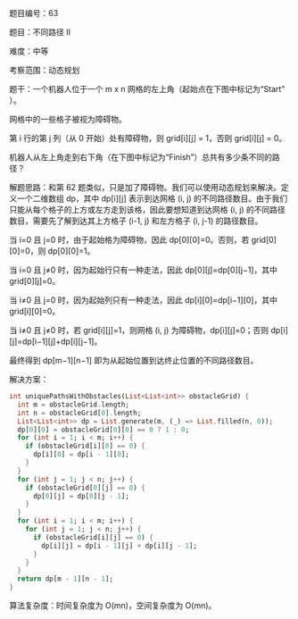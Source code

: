 题目编号：63

题目：不同路径 II

难度：中等

考察范围：动态规划

题干：一个机器人位于一个 m x n 网格的左上角（起始点在下图中标记为“Start” ）。

网格中的一些格子被视为障碍物。

第 i 行的第 j 列（从 0 开始）处有障碍物，则 grid[i][j] = 1，否则 grid[i][j] = 0。

机器人从左上角走到右下角（在下图中标记为“Finish”）总共有多少条不同的路径？

解题思路：和第 62 题类似，只是加了障碍物。我们可以使用动态规划来解决。定义一个二维数组 dp，其中 dp[i][j] 表示到达网格 (i, j) 的不同路径数目。由于我们只能从每个格子的上方或左方走到该格，因此要想知道到达网格 (i, j) 的不同路径数目，需要先了解到达其上方格子 (i-1, j) 和左方格子 (i, j-1) 的路径数目。

当 i=0 且 j=0 时，由于起始格为障碍物，因此 dp[0][0]=0。否则，若 grid[0][0]=0，则 dp[0][0]=1。

当 i=0 且 j≠0 时，因为起始行只有一种走法，因此 dp[0][j]=dp[0][j−1]，其中 grid[0][j]=0。

当 i≠0 且 j=0 时，因为起始列只有一种走法，因此 dp[i][0]=dp[i−1][0]，其中 grid[i][0]=0。

当 i≠0 且 j≠0 时，若 grid[i][j]=1，则网格 (i, j) 为障碍物，dp[i][j]=0；否则 dp[i][j]=dp[i−1][j]+dp[i][j−1]。

最终得到 dp[m−1][n−1] 即为从起始位置到达终止位置的不同路径数目。

解决方案：

```dart
int uniquePathsWithObstacles(List<List<int>> obstacleGrid) {
  int m = obstacleGrid.length;
  int n = obstacleGrid[0].length;
  List<List<int>> dp = List.generate(m, (_) => List.filled(n, 0));
  dp[0][0] = obstacleGrid[0][0] == 0 ? 1 : 0;
  for (int i = 1; i < m; i++) {
    if (obstacleGrid[i][0] == 0) {
      dp[i][0] = dp[i - 1][0];
    }
  }
  for (int j = 1; j < n; j++) {
    if (obstacleGrid[0][j] == 0) {
      dp[0][j] = dp[0][j - 1];
    }
  }
  for (int i = 1; i < m; i++) {
    for (int j = 1; j < n; j++) {
      if (obstacleGrid[i][j] == 0) {
        dp[i][j] = dp[i - 1][j] + dp[i][j - 1];
      }
    }
  }
  return dp[m - 1][n - 1];
}
```

算法复杂度：时间复杂度为 O(mn)，空间复杂度为 O(mn)。